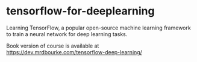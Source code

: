 # tensorflow-for-deeplearning
Learning TensorFlow, a popular open-source machine learning framework to train a neural network for deep learning tasks.

Book version of course is available at https://dev.mrdbourke.com/tensorflow-deep-learning/
